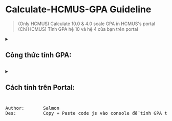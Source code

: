 # Calculate-HCMUS-GPA Guideline
> (Only HCMUS) Calculate 10.0 & 4.0 scale GPA in HCMUS's portal <br>
> (Chỉ HCMUS) Tính GPA hệ 10 và hệ 4 của bạn trên portal <br>
<details>
<summary><h2> Công thức tính GPA:<h2></summary>
  
<head>
<meta charset="utf-8">
</head>
<body>
<h4> Công thức tính (Nguồn: Sổ tay sinh viên 2021):</h4>
<img src="GPA_calculaion formula.png" width="50% height="50%" >
</body> 
<br>------------------------------------------------------------------------------------------------<br>

### Chi tiết
- Bỏ các học phần: Giáo dục quốc phòng - An ninh, Giáo dục thể chất (Thể dục), Ngoại ngữ, Tin học cơ sở, các môn rớt, vắng <br>
- Điểm trung bình bằng "Tổng điểm tất cả học phần" chia cho "Tổng số tín chỉ" <br>
- Trong đó: <br>
  + "Tổng điểm tất cả học phần" được tính bằng cách lấy tất cả học phần (trừ các học phần đã loại trừ bên trên) nhân cho số tín chỉ tương ứng và cộng tất cả lại với nhau <br>
  + "Tổng số tín chỉ" là tổng số tín chỉ đã tích lũy của tất cả các học phần (trừ các học phần đã loại trừ bên trên)<br>
  
</details>

<details>
<summary><h2>Cách tính trên Portal:<h2></summary>

- <ins><b>Bước 1</b></ins>: Vào trang Portal có chứa điểm: <br>
Vào [Portal](http://portal1.hcmus.edu.vn/) -> Đăng nhập -> Chọn <b>Quản lý kết quả học tập</b> -> Chọn [Tra cứu kết quả học tập](https://portal1.hcmus.edu.vn/SinhVien.aspx?pid=211) <br><br>
- <ins><b>Bước 2</b></ins>: Bật <b>DevTools</b> trên trình duyệt của bạn, ở đây có 2 cách:<br>
  + <b>Cách 1</b>: Chuột phải chọn <b>Check (Kiểm tra)</b>, hoặc Chuột phải chọn <b>Inspect</b> (Đối với trình duyệt Edge)
  + <b>Cách 2</b>: Nhấn <b>F12</b> hoặc <b>Fn + F12</b> (Nếu Fn của bạn đang ở trạng thái khóa)
  <br>Lúc này, <b>DevTools</b> sẽ hiện ra
  <br>
- <ins><b>Bước 3</b></ins>: Mở <b>Console</b> và Paste code:<br>
Khi <b>DevTools</b> hiện ra -> Chọn <b>Console</b> -> Paste [Code Javascript](https://github.com/nthhcmus/Calculate-HCMUS-GPA/blob/main/cal_GPA.js) -> Enter

<b>Lưu ý</b>: Nhớ sửa mã môn cơ sở ngành trong code javascript (được đánh dấu bằng comment //) nếu bạn không học CNTT để tính được GPA các môn cơ sở ngành

<h4>Thông tin về Số tín chỉ, GPA, GPA cơ sở ngành lúc này hiện trên console và được thông báo trên màn hình bằng alert()
</details>

<pre>
Author:       Salmon 
Des:          Copy + Paste code js vào console để tính GPA trên HCMUS Portal
</pre>
